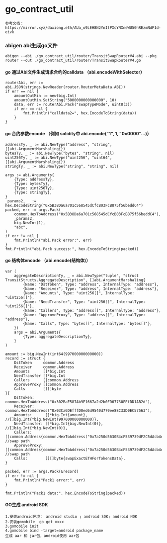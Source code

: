 # go_contract_util
    参考文档：
    https://mirror.xyz/daxiong.eth/AUa_o9LEH8N2YnIlPXcYNXneWU50hREzmNdP1d-eivk

### abigen abi生成go文件
    abigen --abi ./go_contract_util/router/TransitSwapRouterV4.abi --pkg router --out ./go_contract_util/router/TransitSwapRouterV4.go

#### go 通过Abi文件生成请求合约的calldata （abi.encodeWithSelector）
	routerAbi, err := abi.JSON(strings.NewReader(router.RouterMetaData.ABI))
	if err == nil {
		amountOutMin := new(big.Int)
		amountOutMin.SetString("5000000000000000", 10)
		data, err := routerAbi.Pack("swapTypeMode", uint8(3))
		if err == nil {
			fmt.Println("calldata2=", hex.EncodeToString(data))
		}
	}


#### go 合约参数encode （例如 solidity中 abi.encode("1", 1, "0x0000"...)）
    
    addressTy, _ := abi.NewType("address", "string", []abi.ArgumentMarshaling{})
	bytesTy, _ := abi.NewType("bytes", "string", nil)
	uint256Ty, _ := abi.NewType("uint256", "uint64", []abi.ArgumentMarshaling{})
	stringTy, _ := abi.NewType("string", "string", nil)

	args := abi.Arguments{
		{Type: addressTy},
		{Type: bytesTy},
		{Type: uint256Ty},
		{Type: stringTy},
	}
	_params2, _ := hex.DecodeString("0x5B38Da6a701c568545dCfcB03FcB875f56beddC4")
	packed, err := args.Pack(
		common.HexToAddress("0x5B38Da6a701c568545dCfcB03FcB875f56beddC4"),
		_params2,
		big.NewInt(1),
		"abc",
	)
	if err != nil {
		fmt.Println("abi.Pack error:", err)
	}
	fmt.Println("abi.Pack success:", hex.EncodeToString(packed))

#### go 结构体encode （abi.encode(结构体)）

	var (
		aggregateDescriptionTy, _ = abi.NewType("tuple", "struct TransitStructs.AggregateDescription", []abi.ArgumentMarshaling{
			{Name: "DstToken", Type: "address", InternalType: "address"},
			{Name: "Receiver", Type: "address", InternalType: "address"},
			{Name: "Amounts", Type: "uint256[]", InternalType: "uint256[]"},
			{Name: "NeedTransfer", Type: "uint256[]", InternalType: "uint256[]"},
			{Name: "Callers", Type: "address[]", InternalType: "address"},
			{Name: "ApproveProxy", Type: "address[]", InternalType: "address"},
			{Name: "Calls", Type: "bytes[]", InternalType: "bytes[]"},
		})
		args = abi.Arguments{
			{Type: aggregateDescriptionTy},
		}
	)

	amount := big.NewInt(int64(997000000000000))
	record := struct {
		DstToken     common.Address
		Receiver     common.Address
		Amounts      []*big.Int
		NeedTransfer []*big.Int
		Callers      []common.Address
		ApproveProxy []common.Address
		Calls        [][]byte
	}{
		DstToken:     common.HexToAddress("0x302BaE587Ab9E1667a2d2b0FD67730FEfDD1AB2d"),
		Receiver:     common.HexToAddress("0x03Ca6DEfffD0ed6d9540d770ee8EC33D0EC57563"),
		Amounts:      []*big.Int{amount},                                                                  //[]big.Int{*big.NewInt(997000000000000)},
		NeedTransfer: []*big.Int{big.NewInt(0)},                                                           //[]big.Int{*big.NewInt(0)},
		Callers:      []common.Address{common.HexToAddress("0x7a250d5630B4cF539739dF2C5dAcb4c659F2488D")}, //swap path
		ApproveProxy: []common.Address{common.HexToAddress("0x7a250d5630B4cF539739dF2C5dAcb4c659F2488D")}, //swap path
		Calls:        [][]byte{swapExactETHForTokensData},
	}

	packed, err := args.Pack(&record)
	if err != nil {
		fmt.Println("Pack1 error:", err)
	}

	fmt.Println("Pack1 data:", hex.EncodeToString(packed))


#### GO生成 android SDK 
    1.安装android环境： android studio ; android SDK; android NDK   
    2.安装gomobile  go get xxxx
    3.gomobile init
    4.gomobile bind -target=android package_name
    生成 aar 和 jar包，android使用 aar包


